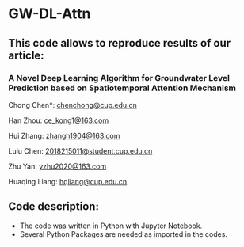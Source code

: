 # GW-DL-Attn
## This code allows to reproduce results of our article:

### A Novel Deep Learning Algorithm for Groundwater Level Prediction based on Spatiotemporal Attention Mechanism

Chong Chen*: chenchong@cup.edu.cn

Han Zhou: ce_kong1@163.com

Hui Zhang: zhangh1904@163.com

 Lulu Chen: 2018215011@student.cup.edu.cn

Zhu Yan: yzhu2020@163.com

Huaqing Liang: hqliang@cup.edu.cn

## Code description:

- The code was written in Python with Jupyter Notebook.
- Several Python Packages are needed as imported in the codes.
